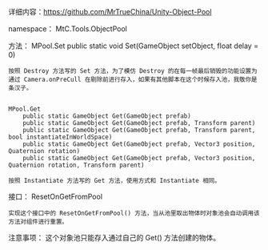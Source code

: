 详细内容：https://github.com/MrTrueChina/Unity-Object-Pool

namespace： MtC.Tools.ObjectPool

方法：
	MPool.Set
		public static void Set(GameObject setObject, float delay = 0)

	按照 Destroy 方法写的 Set 方法，为了模仿 Destroy 的在每一帧最后销毁的功能设置为通过 Camera.onPreCull 在剔除前进行存入，如果有其他脚本在这个时候存入池，我敬你是条汉子。


	MPool.Get
		public static GameObject Get(GameObject prefab)
		public static GameObject Get(GameObject prefab, Transform parent)
		public static GameObject Get(GameObject prefab, Transform parent, bool instantiateInWorldSpace)
		public static GameObject Get(GameObject prefab, Vector3 position, Quaternion rotation)
		public static GameObject Get(GameObject prefab, Vector3 position, Quaternion rotation, Transform parent)

	按照 Instantiate 方法写的 Get 方法，使用方式和 Instantiate 相同。


接口：
	ResetOnGetFromPool

	实现这个接口中的 ResetOnGetFromPool() 方法，当从池里取出物体时对象池会自动调用该方法对组件进行重置。

注意事项：
这个对象池只能存入通过自己的 Get() 方法创建的物体。